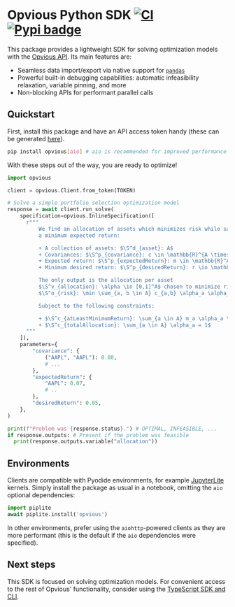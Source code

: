# Opvious Python SDK  [![CI](https://github.com/opvious/sdk.py/actions/workflows/ci.yml/badge.svg)](https://github.com/opvious/sdk.py/actions/workflows/ci.yml) [![Pypi badge](https://badge.fury.io/py/opvious.svg)](https://pypi.python.org/pypi/opvious/)

This package provides a lightweight SDK for solving optimization models with the
[Opvious API][api]. Its main features are:

+ Seamless data import/export via native support for [`pandas`][pandas]
+ Powerful built-in debugging capabilities: automatic infeasibility relaxation,
  variable pinning, and more
+ Non-blocking APIs for performant parallel calls


## Quickstart

First, install this package and have an API access token handy (these can be
generated [here][token]).

```sh
pip install opvious[aio] # aio is recommended for improved performance
```

With these steps out of the way, you are ready to optimize!

```python
import opvious

client = opvious.Client.from_token(TOKEN)

# Solve a simple portfolio selection optimization model
response = await client.run_solve(
    specification=opvious.InlineSpecification([
      r"""
          We find an allocation of assets which minimizes risk while satisfying
          a minimum expected return:

          + A collection of assets: $\S^d_{asset}: A$
          + Covariances: $\S^p_{covariance}: c \in \mathbb{R}^{A \times A}$
          + Expected return: $\S^p_{expectedReturn}: m \in \mathbb{R}^A$
          + Minimum desired return: $\S^p_{desiredReturn}: r \in \mathbb{R}$

          The only output is the allocation per asset
          $\S^v_{allocation}: \alpha \in [0,1]^A$ chosen to minimize risk:
          $\S^o_{risk}: \min \sum_{a, b \in A} c_{a,b} \alpha_a \alpha_b$.

          Subject to the following constraints:

          + $\S^c_{atLeastMinimumReturn}: \sum_{a \in A} m_a \alpha_a \geq r$
          + $\S^c_{totalAllocation}: \sum_{a \in A} \alpha_a = 1$
      """
    ]),
    parameters={
        "covariance": {
            ("AAPL", "AAPL"): 0.08,
            # ...
        },
        "expectedReturn": {
            "AAPL": 0.07,
            # ..
        },
        "desiredReturn": 0.05,
    },
)

print(f"Problem was {response.status}.") # OPTIMAL, INFEASIBLE, ...
if response.outputs: # Present if the problem was feasible
  print(response.outputs.variable("allocation"))
```


## Environments

Clients are compatible with Pyodide environments, for example [JupyterLite][]
kernels. Simply install the package as usual in a notebook, omitting the `aio`
optional dependencies:

```python
import piplite
await piplite.install('opvious')
```

In other environments, prefer using the `aiohttp`-powered clients as they are
more performant (this is the default if the `aio` dependencies were specified).


## Next steps

This SDK is focused on solving optimization models. For convenient access to the
rest of Opvious' functionality, consider using the [TypeScript SDK and
CLI][cli].


[api]: https://www.opvious.io
[cli]: https://www.opvious.io/sdk.ts
[JupyterLite]: https://jupyterlite.readthedocs.io/
[token]: https://hub.beta.opvious.io/authorizations
[pandas]: https://pandas.pydata.org
